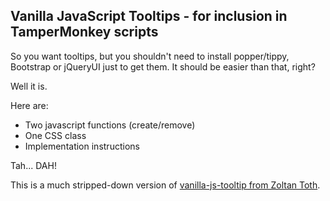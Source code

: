 ## Vanilla JavaScript Tooltips - for inclusion in TamperMonkey scripts

So you want tooltips, but you shouldn't need to install popper/tippy, Bootstrap or jQueryUI just to get them. It should be easier than that, right?

Well it is.

Here are:

* Two javascript functions (create/remove)
* One CSS class
* Implementation instructions

Tah... DAH!

This is a much stripped-down version of [vanilla-js-tooltip from Zoltan Toth](https://github.com/zoltantothcom/vanilla-js-tooltip).
